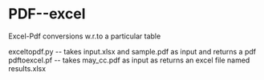 # PDF--excel
Excel-Pdf conversions w.r.to a particular table

exceltopdf.py -- takes input.xlsx and sample.pdf as input and returns a pdf
pdftoexcel.pf -- takes may_cc.pdf as input as returns an excel file named results.xlsx
